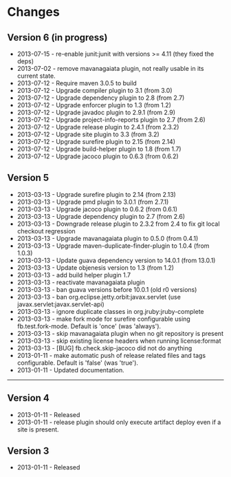 # Changes

## Version 6 (in progress)

* 2013-07-15 - re-enable junit:junit with versions >= 4.11 (they fixed the deps)
* 2013-07-02 - remove mavanagaiata plugin, not really usable in its current state.
* 2013-07-12 - Require maven 3.0.5 to build
* 2013-07-12 - Upgrade compiler plugin to 3.1 (from 3.0)
* 2013-07-12 - Upgrade dependency plugin to 2.8 (from 2.7)
* 2013-07-12 - Upgrade enforcer plugin to 1.3 (from 1.2)
* 2013-07-12 - Upgrade javadoc plugin to 2.9.1 (from 2.9)
* 2013-07-12 - Upgrade project-info-reports plugin to 2.7 (from 2.6)
* 2013-07-12 - Upgrade release plugin to 2.4.1 (from 2.3.2)
* 2013-07-12 - Upgrade site plugin to 3.3 (from 3.2)
* 2013-07-12 - Upgrade surefire plugin to 2.15 (from 2.14)
* 2013-07-12 - Upgrade build-helper plugin to 1.8 (from 1.7)
* 2013-07-12 - Upgrade jacoco plugin to 0.6.3 (from 0.6.2)


## Version 5

* 2013-03-13 - Upgrade surefire plugin to 2.14 (from 2.13)
* 2013-03-13 - Upgrade pmd plugin to 3.0.1 (from 2.7.1)
* 2013-03-13 - Upgrade jacoco plugin to 0.6.2 (from 0.6.1)
* 2013-03-13 - Upgrade dependency plugin to 2.7 (from 2.6)
* 2013-03-13 - Downgrade release plugin to 2.3.2 from 2.4 to fix git local checkout regression
* 2013-03-13 - Upgrade mavanagaiata plugin to 0.5.0 (from 0.4.1)
* 2013-03-13 - Upgrade maven-duplicate-finder-plugin to 1.0.4 (from 1.0.3)
* 2013-03-13 - Update guava dependency version to 14.0.1 (from 13.0.1)
* 2013-03-13 - Update objenesis version to 1.3 (from 1.2)
* 2013-03-13 - add build helper plugin 1.7
* 2013-03-13 - reactivate mavanagaiata plugin
* 2013-03-13 - ban guava versions before 10.0.1 (old r0<x> versions)
* 2013-03-13 - ban org.eclipse.jetty.orbit:javax.servlet (use javax.servlet:javax.servlet-api)
* 2013-03-13 - ignore duplicate classes in org.jruby:jruby-complete
* 2013-03-13 - make fork mode for surefire configurable using fb.test.fork-mode. Default is 'once' (was 'always').
* 2013-03-13 - skip mavanagaiata plugin when no git repository is present
* 2013-03-13 - skip existing license headers when running license:format
* 2013-03-13 - [BUG] fb.check.skip-jacoco did not do anything
* 2013-01-11 - make automatic push of release related files and tags configurable. Default is 'false' (was 'true').
* 2013-01-11 - Updated documentation.

----

## Version 4

* 2013-01-11 - Released
* 2013-01-11 - release plugin should only execute artifact deploy even if a site is present.

## Version 3

* 2013-01-11 - Released


